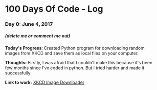 # 100 Days Of Code - Log

### Day 0: June 4, 2017
##### (delete me or comment me out)

**Today's Progress**: Created Python program for downloading random images from XKCD and save them as local files on your computer.

**Thoughts:** Firstly, I was afraid that I couldn't make this because it's been few months since I've coded in python. But I tried harder and made it successfully

**Link to work:** [XKCD Image Downloader](https://github.com/amrs-tech/XKCD-Random-Image-Downloader)


